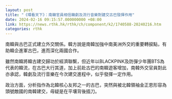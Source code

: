 ```yaml
---
layout: post
title: "《環看天下》：南韓官員相信韓劇及流行音樂對建交古巴發揮作用"
date: 2024-02-16 09:15:57.000000000 +08:00
link: https://news.rthk.hk/rthk/ch/component/k2/1740588-20240216.htm
categories: rthk
---
```


南韓與古巴正式建立外交關係。韓方說是南韓加強中南美洲外交的重要轉捩點，有助韓企進軍古巴，進而深化兩國合作。

雖然南韓將韓古建交歸功於經濟聯繫，但近年以BLACKPINK及防彈少年團BTS為代表的韓流，在古巴大行其道，加上前赴古巴的南韓遊客增加，南韓外交官員對此亦承認，韓劇及流行音樂在今次建交進程中，似乎發揮一定作用。

政治方面，分析指作為北韓核心友邦之一的古巴，突然與被北韓領袖金正恩形容為頭號敵國的南韓建交，毋疑是在平壤背後插刀。
